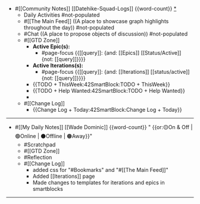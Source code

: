 - #[[Community Notes]] [[Datehike-Squad-Logs]] {{word-count}} [*](https://roamresearch.com/#/app/Roam-Collective/page/8im0QMdnu)
    - Daily Activities #not-populated
    - #[[The Main Feed]] ((A place to showcase graph highlights throughout the day)) #not-populated
    - #Chat ((A place to propose objects of discussion)) #not-populated
    - #[[GTD Zone]]
        - **Active Epic(s):**
            - #page-focus {{[[query]]: {and: [[Epics]] [[Status/Active]] {not: [[query]]}}}}
        - **Active Iterations(s):**
            - #page-focus {{[[query]]: {and: [[Iterations]] [[status/active]] {not: [[query]]}}}}
        - {{TODO + ThisWeek:42SmartBlock:TODO + ThisWeek}}
        - {{TODO + Help Wanted:42SmartBlock:TODO + Help Wanted}}
        -  
    - #[[Change Log]]
        - {{Change Log + Today:42SmartBlock:Change Log + Today}}
- ---
- #[[My Daily Notes]] [[Wade Dominic]] {{word-count}} " {{or:🟡On & Off | 🟢Online | ⚫️Offline | 🟠Away}}"
    - #Scratchpad
    - #[[GTD Zone]]
    - #Reflection
    - #[[Change Log]]
        - added css for "#Bookmarks" and "#[[The Main Feed]]"
        - Added [[Iterations]] page
        - Made changes to templates for iterations and epics in smartblocks 
- ---
